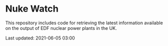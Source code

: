 # Nuke Watch

This repository includes code for retrieving the latest information available on the output of EDF nuclear power plants in the UK.

Last updated: 2021-06-05 03:00
